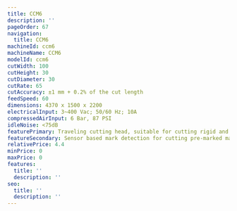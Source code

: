 ```yaml
---
title: CCM6
description: ''
pageOrder: 67
navigation:
  title: CCM6
machineId: ccm6
machineName: CCM6
modelId: ccm6
cutWidth: 100
cutHeight: 30
cutDiameter: 30
cutRate: 65
cutAccuracy: ±1 mm + 0.2% of the cut length
feedSpeed: 60
dimensions: 4370 x 1500 x 2200
electricalInput: 3~400 Vac; 50/60 Hz; 10A
compressedAirInput: 6 Bar, 87 PSI
idleNoise: <75dB
featurePrimary: Traveling cutting head, suitable for cutting rigid and semi-rigid materials
featureSecondary: Sensor based mark detection for cutting pre-marked materials
relativePrice: 4.4
minPrice: 0
maxPrice: 0
features:
  title: ''
  description: ''
seo:
  title: ''
  description: ''
---
```

